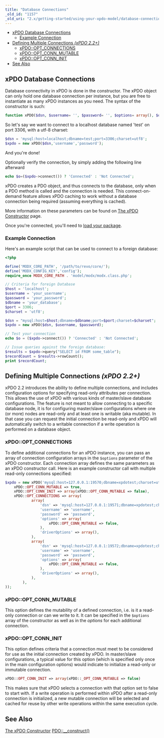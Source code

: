 ```yaml
---
title: "Database Connections"
_old_id: "1157"
_old_uri: "2.x/getting-started/using-your-xpdo-model/database-connections-and-xpdo"
---
```


- [xPDO Database Connections](#xpdo-database-connections)
  - [Example Connection](#example-connection)
- [Defining Multiple Connections _(xPDO 2.2+)_](#defining-multiple-connections-xpdo-22)
  - [xPDO::OPT\_CONNECTIONS](#xpdooptconnections)
  - [xPDO::OPT\_CONN\_MUTABLE](#xpdooptconnmutable)
  - [xPDO::OPT\_CONN\_INIT](#xpdooptconninit)
- [See Also](#see-also)



## xPDO Database Connections

Database connectivity in xPDO is done in the constructor. The xPDO object can only hold one database connection per instance, but you are free to instantiate as many xPDO instances as you need. The syntax of the constructor is such:

``` php 
function xPDO($dsn, $username= '', $password= '', $options= array(), $driverOptions= null)
```

So let's say we want to connect to a localhost database named 'test' on port 3306, with a utf-8 charset:

``` php 
$dsn = 'mysql:host=localhost;dbname=test;port=3306;charset=utf8';
$xpdo = new xPDO($dsn,'username','password');
```

And you're done!

Optionally verify the connection, by simply adding the following line afterward

``` php 
echo $o=($xpdo->connect()) ? 'Connected' : 'Not Connected';
```

xPDO creates a PDO object, and thus connects to the database, only when a PDO method is called and the connection is needed. This connect-on-demand feature allows xPDO caching to work without a database connection being required (assuming everything is cached).

More information on these parameters can be found on [The xPDO Constructor](extending-modx/xpdo/create-xpdo-instance "The xPDO Constructor") page.

Once you're connected, you'll need to [load your package](extending-modx/xpdo/custom-models/loading-package "Loading Packages").

### Example Connection

Here's an example script that can be used to connect to a foreign database:

``` php 
<?php

define('MODX_CORE_PATH', '/path/to/revo/core/');
define('MODX_CONFIG_KEY','config');
require_once MODX_CORE_PATH . 'model/modx/modx.class.php';

// Criteria for foreign Database
$host = 'localhost';
$username = 'your_username';
$password = 'your_password';
$dbname = 'your_database';
$port = 3306;
$charset = 'utf8';

$dsn = "mysql:host=$host;dbname=$dbname;port=$port;charset=$charset";
$xpdo = new xPDO($dsn, $username, $password);

// Test your connection
echo $o = ($xpdo->connect()) ? 'Connected' : 'Not Connected';

// Issue queries against the foreign database:
$results = $xpdo->query("SELECT id FROM some_table"); 
$recordCount = $results->rowCount();
print $recordCount;
```

## Defining Multiple Connections _(xPDO 2.2+)_

xPDO 2.2 introduces the ability to define multiple connections, and includes configuration options for specifying read-only attributes per connection. This allows the use of xPDO with various kinds of master/slave database configurations. The feature is not meant to allow connecting to a specific database node, it is for configuring master/slave configurations where one (or more) nodes are read-only and at least one is writable (aka mutable). In that case you can request the initial connection be read-only and xPDO will automatically switch to a writable connection if a write operation is performed on a database object.

### xPDO::OPT\_CONNECTIONS

To define additional connections for an xPDO instance, you can pass an array of connection configuration arrays in the `$options` parameter of the xPDO constructor. Each connection array defines the same parameters as an xPDO constructor call. Here is an example constructor call with multiple read-only connections specified:

``` php 
$xpdo = new xPDO('mysql:host=127.0.0.1:19570;dbname=xpdotest;charset=utf8', 'username', 'password' array(
    xPDO::OPT_CONN_MUTABLE => true,
    xPDO::OPT_CONN_INIT => array(xPDO::OPT_CONN_MUTABLE => false),
    xPDO::OPT_CONNECTIONS => array(
            array(
                'dsn' => 'mysql:host=127.0.0.1:19571;dbname=xpdotest;charset=utf8',
                'username' => 'username',
                'password' => 'password',
                'options' => array(
                    xPDO::OPT_CONN_MUTABLE => false,
                ),
                'driverOptions' => array(),
            ),
            array(
                'dsn' => 'mysql:host=127.0.0.1:19572;dbname=xpdotest;charset=utf8',
                'username' => 'username',
                'password' => 'password',
                'options' => array(
                    xPDO::OPT_CONN_MUTABLE => false,
                ),
                'driverOptions' => array(),
            ),
        ),
));
```

### xPDO::OPT\_CONN\_MUTABLE

This option defines the mutability of a defined connection, i.e. is it a read-only connection or can we write to it. It can be specified in the `$options` array of the constructor as well as in the _options_ for each additional connection.

### xPDO::OPT\_CONN\_INIT

This option defines criteria that a connection must meet to be considered for use as the initial connection created by xPDO. In master/slave configurations, a typical value for this option (which is specified only once in the main configuration options) would indicate to initialize a read-only or immutable connection.

``` php 
xPDO::OPT_CONN_INIT => array(xPDO::_OPT_CONN_MUTABLE => false)
```

This makes sure that xPDO selects a connection with that option set to false to start with. If a write operation is performed within xPDO after a read-only connection is initialized, a new mutable connection will be selected and cached for reuse by other write operations within the same execution cycle.

## See Also

[The xPDO Constructor](extending-modx/xpdo/create-xpdo-instance "The xPDO Constructor") 
[PDO::\_\_construct()](http://www.php.net/manual/en/pdo.construct.php)
